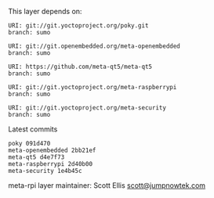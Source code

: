This layer depends on:

    URI: git://git.yoctoproject.org/poky.git
    branch: sumo

    URI: git://git.openembedded.org/meta-openembedded
    branch: sumo

    URI: https://github.com/meta-qt5/meta-qt5
    branch: sumo

    URI: git://git.yoctoproject.org/meta-raspberrypi
    branch: sumo

    URI: git://git.yoctoproject.org/meta-security
    branch: sumo

Latest commits

    poky 091d470
    meta-openembedded 2bb21ef
    meta-qt5 d4e7f73
    meta-raspberrypi 2d40b00
    meta-security 1e4b45c

meta-rpi layer maintainer: Scott Ellis <scott@jumpnowtek.com>
